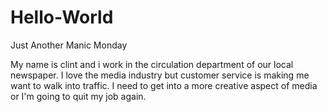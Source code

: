 # Hello-World
Just Another Manic Monday

My name is clint and i work in the circulation department of our local newspaper. I love the media industry but customer service is making me want to walk into traffic. I need to get into a more creative aspect of media or I'm going to quit my job again.
